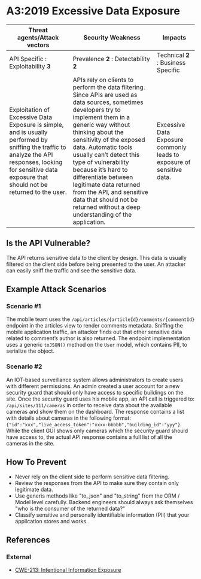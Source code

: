A3:2019 Excessive Data Exposure
===============================

| Threat agents/Attack vectors | Security Weakness | Impacts |
| - | - | - |
| API Specific : Exploitability **3** | Prevalence **2** : Detectability **2** | Technical **2** : Business Specific |
| Exploitation of Excessive Data Exposure is simple, and is usually performed by sniffing the traffic to analyze the API responses, looking for sensitive data exposure that should not be returned to the user. | APIs rely on clients to perform the data filtering. Since APIs are used as data sources, sometimes developers try to implement them in a generic way without thinking about the sensitivity of the exposed data. Automatic tools usually can’t detect this type of vulnerability because it’s hard to differentiate between legitimate data returned from the API, and sensitive data that should not be returned without a deep understanding of the application. | Excessive Data Exposure commonly leads to exposure of sensitive data. |

## Is the API Vulnerable?

The API returns sensitive data to the client by design. This data is usually
filtered on the client side before being presented to the user. An attacker can
easily sniff the traffic and see the sensitive data.

## Example Attack Scenarios

### Scenario #1

The mobile team uses the `/api/articles/{articleId}/comments/{commentId}`
endpoint in the articles view to render comments metadata. Sniffing the mobile
application traffic, an attacker finds out that other sensitive data related to
comment’s author is also returned. The endpoint implementation uses a generic
`toJSON()` method on the `User` model, which contains PII, to serialize the
object.

### Scenario #2

An IOT-based surveillance system allows administrators to create users with
different permissions. An admin created a user account for a new security guard
that should only have access to specific buildings on the site. Once the
security guard uses his mobile app, an API call is triggered to:
`/api/sites/111/cameras` in order to receive data about the available cameras
and show them on the dashboard. The response contains a list with details about
cameras in the following format:
`{"id":"xxx","live_access_token":"xxxx-bbbbb","building_id":"yyy"}`.
While the client GUI shows only cameras which the security guard should have
access to, the actual API response contains a full list of all the cameras in
the site.

## How To Prevent

* Never rely on the client side to perform sensitive data filtering.
* Review the responses from the API to make sure they contain only legitimate
  data.
* Use generis methods like "to_json" and "to_string" from the ORM / Model level 
  carefully. Backend engineers should always ask themselves "who is the consumer
  of the returned data?"
* Classify sensitive and personally identifiable information (PII) that your
  application stores and works.

## References

### External

* [CWE-213: Intentional Information Exposure][1]

[1]: https://cwe.mitre.org/data/definitions/213.html
